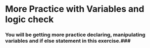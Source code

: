 # More Practice with Variables and logic check #

### You will be getting more practice declaring, manipulating variables and if else statement in this exercise.###
